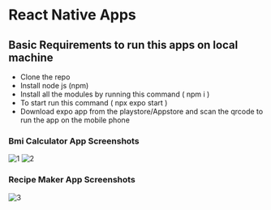 # React Native Apps

## Basic Requirements to run this apps on local machine

* Clone the repo
* Install node js (npm)
* Install all the modules by running this command ( npm i )
* To start run this command ( npx expo start )
* Download expo app from the playstore/Appstore and scan the qrcode to run the app on the mobile phone


### Bmi Calculator App Screenshots


![1](https://user-images.githubusercontent.com/38504330/201619096-638ec82f-c3b7-45ba-93c5-eeb69a521a57.png)
![2](https://user-images.githubusercontent.com/38504330/201619083-6379b1fa-e9f9-4b9c-badb-558d554b1b40.png)


### Recipe Maker App Screenshots
![3](https://user-images.githubusercontent.com/38504330/201619108-937fb87d-f4f0-4535-965a-e7e6a86142cc.png)
